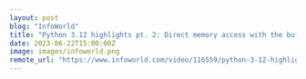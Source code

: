 ```yaml
---
layout: post
blog: "InfoWorld"
title: "Python 3.12 highlights pt. 2: Direct memory access with the buffer protocol"
date: 2023-06-22T15:00:00Z
image: images/infoworld.png
remote_url: "https://www.infoworld.com/video/116559/python-3-12-highlights-pt-2-direct-memory-access-with-the-buffer-protocol#tk.rss_applicationdevelopment"
---
```

